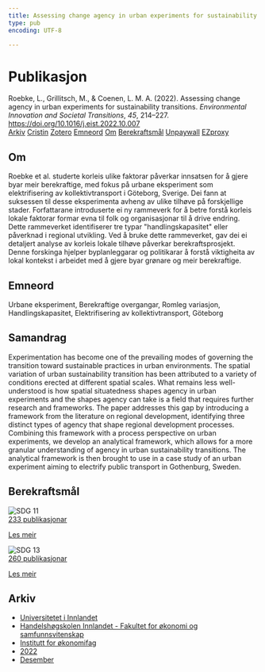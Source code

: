 ```yaml
---
title: Assessing change agency in urban experiments for sustainability transitions
type: pub
encoding: UTF-8

---
```

<h1>Publikasjon</h1>
<article id="csl-bib-container-2NL4JCKA" class="csl-bib-container">
  <div class="csl-bib-body"> <div class="csl-entry">Roebke, L., Grillitsch, M., &#38; Coenen, L. M. A. (2022). Assessing change agency in urban experiments for sustainability transitions. <i>Environmental Innovation and Societal Transitions</i>, <i>45</i>, 214–227. <a href="https://doi.org/10.1016/j.eist.2022.10.007">https://doi.org/10.1016/j.eist.2022.10.007</a></div> </div>
  <div class="csl-bib-buttons">
    <a href="#taxonomy-article-2NL4JCKA" alt="archive" class="csl-bib-button">Arkiv</a>
    <a href="https://app.cristin.no/results/show.jsf?id=2088363" alt="Cristin" class="csl-bib-button">Cristin</a>
    <a href="http://zotero.org/groups/5881554/items/2NL4JCKA" alt="Zotero" class="csl-bib-button">Zotero</a>
    <a href="#keywords-article-2NL4JCKA" alt="keywords" class="csl-bib-button">Emneord</a>
    <a href="#about-article-2NL4JCKA" alt="about_pub" class="csl-bib-button">Om</a>
    <a href="#sdg-article-2NL4JCKA" alt="sdg" class="csl-bib-button">Berekraftsmål</a>
    <a href="https://doi.org/10.1016/j.eist.2022.10.007" alt="Unpaywall" class="csl-bib-button">Unpaywall</a>
    <a href="https://doi.org/10.1016/j.eist.2022.10.007" alt="EZproxy" class="csl-bib-button">EZproxy</a>
  </div>
  <div id="csl-bib-meta-container-2NL4JCKA"></div>
</article>
<div id="csl-bib-meta-2NL4JCKA" class="csl-bib-meta">
  <article id="about-article-2NL4JCKA" class="about_pub-article">
    <h1>Om</h1>
    Roebke et al. studerte korleis ulike faktorar påverkar innsatsen for å gjere byar meir berekraftige, med fokus på urbane eksperiment som elektrifisering av kollektivtransport i Göteborg, Sverige. Dei fann at suksessen til desse eksperimenta avheng av ulike tilhøve på forskjellige stader. Forfattarane introduserte ei ny rammeverk for å betre forstå korleis lokale faktorar formar evna til folk og organisasjonar til å drive endring. Dette rammeverket identifiserer tre typar "handlingskapasitet" eller påverknad i regional utvikling. Ved å bruke dette rammeverket, gav dei ei detaljert analyse av korleis lokale tilhøve påverkar berekraftsprosjekt. Denne forskinga hjelper byplanleggarar og politikarar å forstå viktigheita av lokal kontekst i arbeidet med å gjere byar grønare og meir berekraftige.
  </article>
  <article id="keywords-article-2NL4JCKA" class="keywords-article">
    <h1>Emneord</h1>
    Urbane eksperiment, Berekraftige overgangar, Romleg variasjon, Handlingskapasitet, Elektrifisering av kollektivtransport, Göteborg
  </article>
  <article id="abstract-article-2NL4JCKA" class="abstract-article">
    <h1>Samandrag</h1>
    Experimentation has become one of the prevailing modes of governing the transition toward sustainable practices in urban environments. The spatial variation of urban sustainability transition has been attributed to a variety of conditions erected at different spatial scales. What remains less well-understood is how spatial situatedness shapes agency in urban experiments and the shapes agency can take is a field that requires further research and frameworks. The paper addresses this gap by introducing a framework from the literature on regional development, identifying three distinct types of agency that shape regional development processes. Combining 
this framework with a process perspective on urban experiments, we develop an analytical framework, which allows for a more granular understanding of agency in urban sustainability transitions. The analytical framework is then brought to use in a case study of an urban experiment aiming to electrify public transport in Gothenburg, Sweden.
  </article>
  <article id="sdg-article-2NL4JCKA" class="sdg-article">
    <h1>Berekraftsmål</h1>
    <div class="sdg-container"><div id="sdg11" class="sdg">
        <img src="{{< params subfolder >}}images/sdg/sdg11_nn.png" class="image" alt="SDG 11">
        <div class="sdg-overlay">
          <a href="{{< params subfolder >}}nn/archive/?sdg=11#archive" class="sdg-publication-count"><span>233</span> publikasjonar</a>
          <p><a href="https://fn.no/om-fn/fns-baerekraftsmaal/baerekraftige-byer-og-lokalsamfunn?lang=nno-NO" class="sdg-read-more">Les meir</a></p>
        </div>
      </div> <div id="sdg13" class="sdg">
        <img src="{{< params subfolder >}}images/sdg/sdg13_nn.png" class="image" alt="SDG 13">
        <div class="sdg-overlay">
          <a href="{{< params subfolder >}}nn/archive/?sdg=13#archive" class="sdg-publication-count"><span>260</span> publikasjonar</a>
          <p><a href="https://fn.no/om-fn/fns-baerekraftsmaal/stoppe-klimaendringene?lang=nno-NO" class="sdg-read-more">Les meir</a></p>
        </div>
      </div></div>
  </article>
  <article id="taxonomy-article-2NL4JCKA" class="taxonomy-article">
    <h1>Arkiv</h1>
    <ul>
      <li><a href="{{< params subfolder >}}nn/archive/?key=3DCRN523">Universitetet i Innlandet</a></li>
      <li><a href="{{< params subfolder >}}nn/archive/?key=DU8Q9LN9">Handelshøgskolen Innlandet - Fakultet for økonomi og samfunnsvitenskap</a></li>
      <li><a href="{{< params subfolder >}}nn/archive/?key=3IQA89I8">Institutt for økonomifag</a></li>
      <li><a href="{{< params subfolder >}}nn/archive/?key=6THNNMZZ">2022</a></li>
      <li><a href="{{< params subfolder >}}nn/archive/?key=BXLDSM7Q">Desember</a></li>
    </ul>
  </article>
</div>
